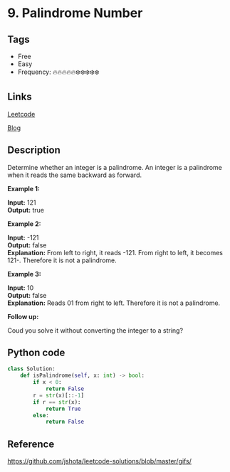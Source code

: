 # 9. Palindrome Number

## Tags

- Free
- Easy
- Frequency: :fire::fire::fire::fire::fire::snowflake::snowflake::snowflake::snowflake::snowflake:

## Links

[Leetcode](https://leetcode.com/problems/palindrome-number/description/)

[Blog](http://206.81.6.248:12306/leetcode/palindrome-number/description)

## Description

Determine whether an integer is a palindrome. An integer is a palindrome when it reads the same backward as forward.

<strong>Example 1:</strong>

<strong>Input:</strong> 121  
<strong>Output:</strong> true

<strong>Example 2:</strong>

<strong>Input:</strong> -121  
<strong>Output:</strong> false  
<strong>Explanation:</strong> 
From left to right, it reads -121. From right to left, it becomes 121-. Therefore it is not a palindrome.

<strong>Example 3:</strong>

<strong>Input:</strong> 10  
<strong>Output:</strong> false  
<strong>Explanation:</strong> 
Reads 01 from right to left. Therefore it is not a palindrome.

<strong>Follow up:</strong>

Coud you solve it without converting the integer to a string?

## Python code

```python
class Solution:
    def isPalindrome(self, x: int) -> bool:
        if x < 0:
            return False
        r = str(x)[::-1]
        if r == str(x):
            return True
        else:
            return False

```

## Reference

https://github.com/jshota/leetcode-solutions/blob/master/gifs/
